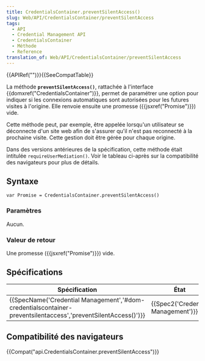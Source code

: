 ```yaml
---
title: CredentialsContainer.preventSilentAccess()
slug: Web/API/CredentialsContainer/preventSilentAccess
tags:
  - API
  - Credential Management API
  - CredentialsContainer
  - Méthode
  - Reference
translation_of: Web/API/CredentialsContainer/preventSilentAccess
---
```

{{APIRef("")}}{{SeeCompatTable}}

La méthode **`preventSilentAccess()`**, rattachée à l'interface  {{domxref("CredentialsContainer")}}, permet de paramétrer une option pour indiquer si les connexions automatiques sont autorisées pour les futures visites à l'origine. Elle renvoie ensuite une promesse ({{jsxref("Promise")}}) vide.

Cette méthode peut, par exemple, être appelée lorsqu'un utilisateur se déconnecte d'un site web afin de s'assurer qu'il n'est pas reconnecté à la prochaine visite. Cette gestion doit être gérée pour chaque origine.

Dans des versions antérieures de la spécification, cette méthode était intitulée `requireUserMediation()`. Voir le tableau ci-après sur la compatibilité des navigateurs pour plus de détails.

## Syntaxe

    var Promise = CredentialsContainer.preventSilentAccess()

### Paramètres

Aucun.

### Valeur de retour

Une promesse ({{jsxref("Promise")}}) vide.

## Spécifications

| Spécification                                                                                                                                    | État                                         | Commentaires         |
| ------------------------------------------------------------------------------------------------------------------------------------------------ | -------------------------------------------- | -------------------- |
| {{SpecName('Credential Management','#dom-credentialscontainer-preventsilentaccess','preventSilentAccess()')}} | {{Spec2('Credential Management')}} | Définition initiale. |

## Compatibilité des navigateurs

{{Compat("api.CredentialsContainer.preventSilentAccess")}}
